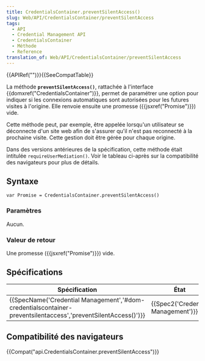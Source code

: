 ```yaml
---
title: CredentialsContainer.preventSilentAccess()
slug: Web/API/CredentialsContainer/preventSilentAccess
tags:
  - API
  - Credential Management API
  - CredentialsContainer
  - Méthode
  - Reference
translation_of: Web/API/CredentialsContainer/preventSilentAccess
---
```

{{APIRef("")}}{{SeeCompatTable}}

La méthode **`preventSilentAccess()`**, rattachée à l'interface  {{domxref("CredentialsContainer")}}, permet de paramétrer une option pour indiquer si les connexions automatiques sont autorisées pour les futures visites à l'origine. Elle renvoie ensuite une promesse ({{jsxref("Promise")}}) vide.

Cette méthode peut, par exemple, être appelée lorsqu'un utilisateur se déconnecte d'un site web afin de s'assurer qu'il n'est pas reconnecté à la prochaine visite. Cette gestion doit être gérée pour chaque origine.

Dans des versions antérieures de la spécification, cette méthode était intitulée `requireUserMediation()`. Voir le tableau ci-après sur la compatibilité des navigateurs pour plus de détails.

## Syntaxe

    var Promise = CredentialsContainer.preventSilentAccess()

### Paramètres

Aucun.

### Valeur de retour

Une promesse ({{jsxref("Promise")}}) vide.

## Spécifications

| Spécification                                                                                                                                    | État                                         | Commentaires         |
| ------------------------------------------------------------------------------------------------------------------------------------------------ | -------------------------------------------- | -------------------- |
| {{SpecName('Credential Management','#dom-credentialscontainer-preventsilentaccess','preventSilentAccess()')}} | {{Spec2('Credential Management')}} | Définition initiale. |

## Compatibilité des navigateurs

{{Compat("api.CredentialsContainer.preventSilentAccess")}}
